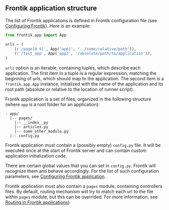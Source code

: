 ## Frontik application structure

The list of Frontik applications is defined in Frontik configuration file (see [Configuring Frontik](/docs/config.md)).
Here is an example:

```python
from frontik.app import App

urls = (
    (r'/page[0-9]', App('app1', '../some/relative/path')),
    (r'/test_app', App('app2', '/absolute/path/to/application')),
)
```

`urls` option is an iterable, containing tuples, which describe each application. The first item in a tuple is
a regular expression, matching the beginning of urls, which should map to the application. The second item is a
`frontik.app.App` instance, initialized with the name of the application and its root path (absolute or relative to
the location of runner script).

Frontik application is a set of files, organized in the following structure
(where `app` is a root folder for an application):

```
- app/
  |-- pages/
    |-- __index__py
    |-- articles.py
    |-- some_other_module.py
  |-- config.py
```

Frontik application must contain a (possibly empty) `config.py` file. It will be executed once at the start of
Frontik server and can contain custom application initialization code.

There are certain global values that you can set in `config.py`. Frontik will recognize them and behave accordingly.
For the list of such configuration parameters, see [Configuring Frontik application](/docs/config-app.md).

Frontik application must also contain a `pages` module, containing controllers files. By default, routing mechanism
will try to match each url to the file within `pages` module, but this can be overrided. For more information, see
[Routing in Frontik applications](/docs/routing.md)).
